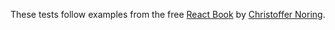 <!-- markdown-link-check-disable -->

These tests follow examples from the free [React Book](https://softchris.github.io/books/react) by [Christoffer Noring](https://twitter.com/chris_noring).

<!-- markdown-link-check-enable -->
